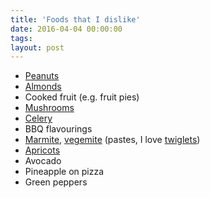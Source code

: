 ```yaml
---
title: 'Foods that I dislike'
date: 2016-04-04 00:00:00 
tags: 
layout: post
---
```

* [Peanuts](https://en.wikipedia.org/wiki/Peanut)
* [Almonds](https://en.wikipedia.org/wiki/Almond)
* Cooked fruit (e.g. fruit pies)
* [Mushrooms](https://en.wikipedia.org/wiki/Mushroom)
* [Celery](https://en.wikipedia.org/wiki/Celery)
* BBQ flavourings
* [Marmite](https://en.wikipedia.org/wiki/Marmite), [vegemite](https://en.wikipedia.org/wiki/Vegemite) (pastes, I love [twiglets](https://en.wikipedia.org/wiki/Twiglets))
* [Apricots](https://en.wikipedia.org/wiki/Apricot)
* Avocado
* Pineapple on pizza
* Green peppers
